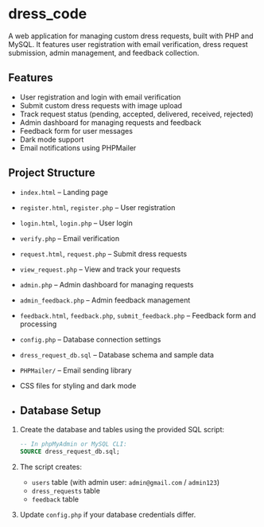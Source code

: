 # dress_code
A web application for managing custom dress requests, built with PHP and MySQL. It features user registration with email verification, dress request submission, admin management, and feedback collection.

## Features

- User registration and login with email verification
- Submit custom dress requests with image upload
- Track request status (pending, accepted, delivered, received, rejected)
- Admin dashboard for managing requests and feedback
- Feedback form for user messages
- Dark mode support
- Email notifications using PHPMailer


## Project Structure

- `index.html` – Landing page
- `register.html`, `register.php` – User registration
- `login.html`, `login.php` – User login
- `verify.php` – Email verification
- `request.html`, `request.php` – Submit dress requests
- `view_request.php` – View and track your requests
- `admin.php` – Admin dashboard for managing requests
- `admin_feedback.php` – Admin feedback management
- `feedback.html`, `feedback.php`, `submit_feedback.php` – Feedback form and processing
- `config.php` – Database connection settings
- `dress_request_db.sql` – Database schema and sample data
- `PHPMailer/` – Email sending library
- CSS files for styling and dark mode


- ## Database Setup

1. Create the database and tables using the provided SQL script:

   ```sql
   -- In phpMyAdmin or MySQL CLI:
   SOURCE dress_request_db.sql;
   ```

2. The script creates:

   - `users` table (with admin user: `admin@gmail.com` / `admin123`)
   - `dress_requests` table
   - `feedback` table

3. Update `config.php` if your database credentials differ.

